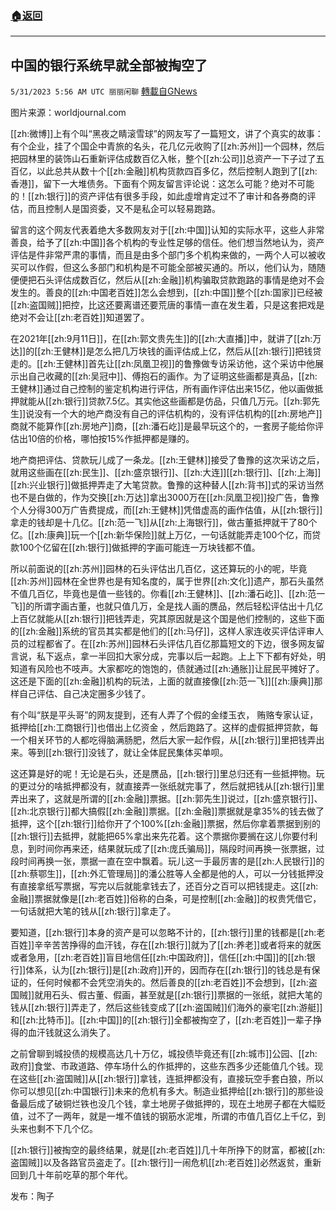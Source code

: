 ###  [:house:返回](README.md)
---


## 中国的银行系统早就全部被掏空了
`5/31/2023 5:56 AM UTC 丽丽闲聊` [轉載自GNews](https://gnews.org/articles/1344839)

图片来源：worldjournal.com  

[[zh:微博]]上有个叫“黑夜之睛滚雪球”的网友写了一篇短文，讲了个真实的故事：有个企业，挂了个国企中青旅的名头，花几亿元收购了[[zh:苏州]]一个园林，然后把园林里的装饰山石重新评估成数百亿入帐，整个[[zh:公司]]总资产一下子过了五百亿，以此总共从数十个[[zh:金融]]机构货款四百多亿，然后控制人跑到了[[zh:香港]]，留下一大堆债务。下面有个网友留言评论说：这怎么可能？绝对不可能的！[[zh:银行]]的资产评估有很多手段，如此虛增肯定过不了审计和各券商的评估，而且控制人是国资委，又不是私企可以轻易跑路。  

留言的这个网友代表着绝大多数网友对于[[zh:中国]]认知的实际水平，这些人非常善良，给予了[[zh:中国]]各个机构的专业性足够的信任。他们想当然地认为，资产评估是件非常严肃的事情，而且是由多个部门多个机构来做的，一两个人可以被收买可以作假，但这么多部门和机构是不可能全部被买通的。所以，他们认为，随随便便把石头评估成数百亿，然后从[[zh:金融]]机构骗取贷款跑路的事情是绝对不会发生的。善良的[[zh:中国老百姓]]怎么会想到，[[zh:中国]]整个[[zh:国家]]已经被[[zh:盗国贼]]把控，比这还要离谱还要荒唐的事情一直在发生着，只是这套把戏是绝对不会让[[zh:老百姓]]知道罢了。  

在2021年[[zh:9月11日]]，在[[zh:郭文贵先生]]的[[zh:大直播]]中，就讲了[[zh:万达]]的[[zh:王健林]]是怎么把几万块钱的画评估成上亿，然后从[[zh:银行]]把钱贷走的。[[zh:王健林]]首先让[[zh:凤凰卫视]]的鲁豫做专访采访他，这个采访中他展示出自己收藏的[[zh:吴冠中]]、傅抱石的画作。为了证明这些画都是真品，[[zh:王健林]]通过自己控制的鉴定机构进行评估，所有画作评估出来15亿，他以画做抵押就能从[[zh:银行]]贷款7.5亿。其实他这些画都是仿品，只值几万元。[[zh:郭先生]]说没有一个大的地产商没有自己的评估机构的，没有评估机构的[[zh:房地产]]商就不能算作[[zh:房地产]]商，[[zh:潘石屹]]是最早玩这个的，一套房子能给你评估出10倍的价格，哪怕按15%作抵押都是赚的。  

地产商把评估、贷款玩儿成了一条龙。[[zh:王健林]]接受了鲁豫的这次采访之后，就用这些画在[[zh:民生]]、[[zh:盛京银行]]、[[zh:大连]][[zh:银行]]、[[zh:上海]][[zh:兴业银行]]做抵押弄走了大笔贷款。鲁豫的这种替人[[zh:背书]]式的采访当然也不是白做的，作为交换[[zh:万达]]拿出3000万在[[zh:凤凰卫视]]投广告，鲁豫个人分得300万广告费提成，而[[zh:王健林]]凭借虚高的画作估值，从[[zh:银行]]拿走的钱却是十几亿。[[zh:范一飞]]从[[zh:上海银行]]，做古董抵押就干了80个亿。[[zh:康典]]玩一个[[zh:新华保险]]就上万亿，一句话就能弄走100个亿，而贷款100个亿留在[[zh:银行]]做抵押的字画可能连一万块钱都不值。  

所以前面说的[[zh:苏州]]园林的石头评估出几百亿，这还算玩的小的呢，毕竟[[zh:苏州]]园林在全世界也是有知名度的，属于世界[[zh:文化]]遗产，那石头虽然不值几百亿，毕竟也是值一些钱的。你看[[zh:王健林]]、[[zh:潘石屹]]、[[zh:范一飞]]的所谓字画古董，也就只值几万，全是找人画的赝品，然后轻松评估出十几亿上百亿就能从[[zh:银行]]把钱弄走，究其原因就是这个国是他们控制的，这些下面的[[zh:金融]]系统的官员其实都是他们的[[zh:马仔]]，这样人家连收买评估评审人员的过程都省了。在[[zh:苏州]]园林石头评估几百亿那篇短文的下边，很多网友留言说，私下返点，拿一半回扣大家分成，完事以后一起跑。上上下下都有好处，明知道有风险也不吱声。大家都吃的饱饱的，债就通过[[zh:通胀]]让屁民平摊好了。这还是下面的[[zh:金融]]机构的玩法，上面的就直接像[[zh:范一飞]][[zh:康典]]那样自己评估、自己决定圈多少钱了。  

有个叫“朕是平头哥”的网友提到，还有人弄了个假的金缕玉衣， 贿赂专家认证， 抵押给[[zh:工商银行]]也借出上亿资金 ，然后跑路了。这样的虚假抵押贷款，每一个相关环节的人都吃得脑满肠肥，然后大家一起作假，从[[zh:银行]]里把钱弄出来。等到[[zh:银行]]没钱了，就让全体屁民集体买单呗。  

这还算是好的呢！无论是石头，还是赝品，[[zh:银行]]里总归还有一些抵押物。玩的更过分的啥抵押都没有，就直接弄一张纸就完事了，然后就把钱从[[zh:银行]]里弄出来了，这就是所谓的[[zh:金融]]票据。[[zh:郭先生]]说过，[[zh:盛京银行]]、[[zh:北京银行]]都大搞假[[zh:金融]]票据。[[zh:金融]]票据就是拿35%的钱去做了抵押，这个[[zh:银行]]给你开了个100%[[zh:金融]]票据，然后你拿着票据到别的[[zh:银行]]去抵押，就能把65%拿出来先花着。这个票据你要搁在这儿你要付利息，到时间你再来还，结果就玩成了[[zh:庞氏骗局]]，隔段时间再换一张票据，过段时间再换一张，票据一直在空中飘着。玩儿这一手最厉害的是[[zh:人民银行]]的[[zh:蔡鄂生]]，[[zh:外汇管理局]]的潘公胜等人全都是他的人，可以一分钱抵押没有直接拿纸写票据，写完以后就能拿钱去了，还百分之百可以把钱提走。这[[zh:金融]]票据就像是[[zh:老百姓]]俗称的白条，可是控制[[zh:金融]]的权贵凭借它，一句话就把大笔的钱从[[zh:银行]]拿走了。  

要知道，[[zh:银行]]本身的资产是可以忽略不计的，[[zh:银行]]里的钱都是[[zh:老百姓]]辛辛苦苦挣得的血汗钱，存在[[zh:银行]]就为了[[zh:养老]]或者将来的就医或者急用，[[zh:老百姓]]盲目地信任[[zh:中国政府]]，信任[[zh:中国]]的[[zh:银行]]体系，认为[[zh:银行]]是[[zh:政府]]开的，因而存在[[zh:银行]]的钱总是有保证的，任何时候都不会凭空消失的。然后善良的[[zh:老百姓]]不会想到，[[zh:盗国贼]]就用石头、假古董、假画，甚至就是[[zh:银行]]票据的一张纸，就把大笔的钱从[[zh:银行]]弄走了，然后这些钱变成了[[zh:盗国贼]]们海外的豪宅[[zh:游艇]]和[[zh:比特币]]。[[zh:中国]]的[[zh:银行]]全都被掏空了，[[zh:老百姓]]一辈子挣得的血汗钱就这么消失了。  

之前曾聊到城投债的规模高达几十万亿，城投债毕竟还有[[zh:城市]]公园、[[zh:政府]]食堂、市政道路、停车场什么的作抵押的，这些东西多少还能值几个钱。现在这些[[zh:盗国贼]]从[[zh:银行]]拿钱，连抵押都没有，直接玩空手套白狼，所以你可以想见[[zh:中国银行]]未来的危机有多大。制造业抵押给[[zh:银行]]的那些设备最后成了破铜烂铁也没几个钱，拿土地房子做抵押的，现在土地房子都在大幅贬值，过不了一两年，就是一堆不值钱的钢筋水泥堆，所谓的市值几百亿上千亿，到头来也剩不下几个亿。  

[[zh:银行]]被掏空的最终结果，就是[[zh:老百姓]]几十年所挣下的财富，都被[[zh:盗国贼]]以及各路官员盗走了。[[zh:银行]]一闹危机[[zh:老百姓]]必然返贫，重新回到几十年前吃草的那个年代。  

发布：陶子


